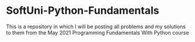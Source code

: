 # SoftUni-Python-Fundamentals
This is a repository in which I will be posting all problems and my solutions to them from the May 2021 Programming Fundamentals With Python course

